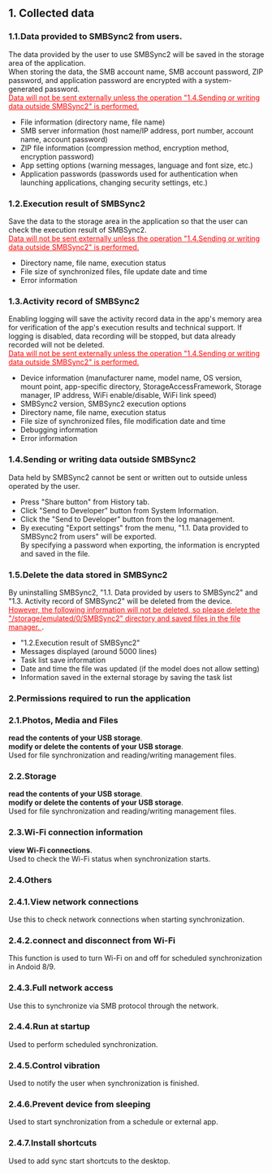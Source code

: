 ## 1. Collected data  
### 1.1.Data provided to SMBSync2 from users.  

The data provided by the user to use SMBSync2 will be saved in the storage area of the application.  
When storing the data, the SMB account name, SMB account password, ZIP password, and application password are encrypted with a system-generated password.  
<span style="color: red;"><u>Data will not be sent externally unless the operation "1.4.Sending or writing data outside SMBSync2" is performed.</u></span>  

- File information (directory name, file name)  
- SMB server information (host name/IP address, port number, account name, account password)  
- ZIP file information (compression method, encryption method, encryption password)  
- App setting options (warning messages, language and font size, etc.)  
- Application passwords (passwords used for authentication when launching applications, changing security settings, etc.)  

### 1.2.Execution result of SMBSync2  

Save the data to the storage area in the application so that the user can check the execution result of SMBSync2.  
<span style="color: red;"><u>Data will not be sent externally unless the operation "1.4.Sending or writing data outside SMBSync2" is performed.</u></span>  

- Directory name, file name, execution status  
- File size of synchronized files, file update date and time  
- Error information  

### 1.3.Activity record of SMBSync2  

Enabling logging will save the activity record data in the app's memory area for verification of the app's execution results and technical support. If logging is disabled, data recording will be stopped, but data already recorded will not be deleted.  
<span style="color: red;"><u>Data will not be sent externally unless the operation "1.4.Sending or writing data outside SMBSync2" is performed.</u></span>  

- Device information (manufacturer name, model name, OS version, mount point, app-specific directory, StorageAccessFramework, Storage manager, IP address, WiFi enable/disable, WiFi link speed)  
- SMBSync2 version, SMBSync2 execution options  
- Directory name, file name, execution status  
- File size of synchronized files, file modification date and time  
- Debugging information  
- Error information  

### 1.4.Sending or writing data outside SMBSync2  

Data held by SMBSync2 cannot be sent or written out to outside unless operated by the user.  

- Press "Share button" from History tab.  
- Click "Send to Developer" button from System Information.  
- Click the "Send to Developer" button from the log management.  
- By executing "Export settings" from the menu, "1.1. Data provided to SMBSync2 from users" will be exported.  
By specifying a password when exporting, the information is encrypted and saved in the file.  

### 1.5.Delete the data stored in SMBSync2  

By uninstalling SMBSync2, "1.1. Data provided by users to SMBSync2" and "1.3. Activity record of SMBSync2" will be deleted from the device.  
<span style="color: red;"><u>However, the following information will not be deleted, so please delete the "/storage/emulated/0/SMBSync2" directory and saved files in the file manager. </u></span>.  

- "1.2.Execution result of SMBSync2"  
- Messages displayed (around 5000 lines)  
- Task list save information  
- Date and time the file was updated (if the model does not allow setting)  
- Information saved in the external storage by saving the task list  

### 2.Permissions required to run the application  

### 2.1.Photos, Media and Files  
**read the contents of your USB storage**.  
**modify or delete the contents of your USB storage**.  
Used for file synchronization and reading/writing management files.  

### 2.2.Storage  
**read the contents of your USB storage**.  
**modify or delete the contents of your USB storage**.  
Used for file synchronization and reading/writing management files.  

### 2.3.Wi-Fi connection information  
**view Wi-Fi connections**.  
Used to check the Wi-Fi status when synchronization starts.  

### 2.4.Others  
### 2.4.1.View network connections  
Use this to check network connections when starting synchronization.  
### 2.4.2.connect and disconnect from Wi-Fi  
This function is used to turn Wi-Fi on and off for scheduled synchronization in Andoid 8/9.  
### 2.4.3.Full network access  
Use this to synchronize via SMB protocol through the network.  
### 2.4.4.Run at startup  
Used to perform scheduled synchronization.  
### 2.4.5.Control vibration  
Used to notify the user when synchronization is finished.  
### 2.4.6.Prevent device from sleeping  
Used to start synchronization from a schedule or external app.  
### 2.4.7.Install shortcuts  
Used to add sync start shortcuts to the desktop.  

